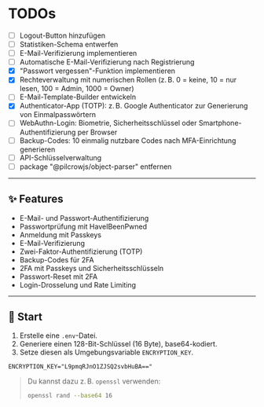 # TODOs

- [ ] Logout-Button hinzufügen
- [ ] Statistiken-Schema entwerfen
- [ ] E-Mail-Verifizierung implementieren
- [ ] Automatische E-Mail-Verifizierung nach Registrierung
- [x] "Passwort vergessen"-Funktion implementieren
- [x] Rechteverwaltung mit numerischen Rollen (z. B. 0 = keine, 10 = nur lesen, 100 = Admin, 1000 = Owner)
- [ ] E-Mail-Template-Builder entwickeln
- [x] Authenticator-App (TOTP): z. B. Google Authenticator zur Generierung von Einmalpasswörtern
- [ ] WebAuthn-Login: Biometrie, Sicherheitsschlüssel oder Smartphone-Authentifizierung per Browser
- [ ] Backup-Codes: 10 einmalig nutzbare Codes nach MFA-Einrichtung generieren
- [ ] API-Schlüsselverwaltung
- [ ] package "@pilcrowjs/object-parser" entfernen

---

## ✨ Features

- E-Mail- und Passwort-Authentifizierung
- Passwortprüfung mit HaveIBeenPwned
- Anmeldung mit Passkeys
- E-Mail-Verifizierung
- Zwei-Faktor-Authentifizierung (TOTP)
- Backup-Codes für 2FA
- 2FA mit Passkeys und Sicherheitsschlüsseln
- Passwort-Reset mit 2FA
- Login-Drosselung und Rate Limiting

---

## 🚀 Start

1. Erstelle eine `.env`-Datei.
2. Generiere einen 128-Bit-Schlüssel (16 Byte), base64-kodiert.
3. Setze diesen als Umgebungsvariable `ENCRYPTION_KEY`.

```env
ENCRYPTION_KEY="L9pmqRJnO1ZJSQ2svbHuBA=="
```

> Du kannst dazu z. B. `openssl` verwenden:
>
> ```bash
> openssl rand --base64 16
> ```
